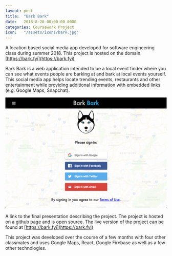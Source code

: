 ```yaml
---
layout: post
title:  "Bark Bark"
date:   2018-8-20 00:00:00 0000
categories: Coursework Project 
icon:   "/assets/icons/bark.jpg"
---
```


A location based social media app developed for software engineering class during summer 2018. This project is hosted on the domain [https://bark.fyi](https://bark.fyi)

Bark Bark is a web application intended to be a local event finder where you can see what events people are barking at and bark at local events yourself. This social media app helps locate trending events, restaurants and other entertainment while providing additional information with embedded links (e.g. Google Maps, Snapchat).

![Website Homepage](/assets/projects/bark-homepage.png)

A link to the final presentation describing the project. The project is hosted on a github page and is open source. The live version of the project can be found at [https://bark.fyi](https://bark.fyi)

This project was developed over the course of a few months with four other classmates and uses Google Maps, React, Google Firebase as well as a few other technologies.
